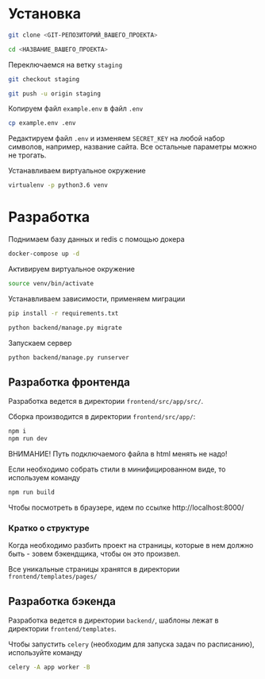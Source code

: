 # Установка

```bash
git clone <GIT-РЕПОЗИТОРИЙ_ВАШЕГО_ПРОЕКТА>

cd <НАЗВАНИЕ_ВАШЕГО_ПРОЕКТА>
```

Переключаемся на ветку `staging`

```bash
git checkout staging

git push -u origin staging
```

Копируем файл `example.env` в файл `.env`

```bash
cp example.env .env
```

Редактируем файл `.env` и изменяем `SECRET_KEY` на любой набор символов, например, название сайта.
Все остальные параметры можно не трогать.

Устанавливаем виртуальное окружение

```bash
virtualenv -p python3.6 venv
```

# Разработка

Поднимаем базу данных и redis с помощью докера

```bash
docker-compose up -d
```

Активируем виртуальное окружение

```bash
source venv/bin/activate
```

Устанавливаем зависимости, применяем миграции

```bash
pip install -r requirements.txt

python backend/manage.py migrate
```

Запускаем сервер

```bash
python backend/manage.py runserver
```

## Разработка фронтенда

Разработка ведется в директории `frontend/src/app/src/`.

Сборка производится в директории `frontend/src/app/`:

```bash
npm i
npm run dev
```

ВНИМАНИЕ! Путь подключаемого файла в html менять не надо!

Если необходимо собрать стили в минифицированном виде, то используем команду

```bash
npm run build
```

Чтобы посмотреть в браузере, идем по ссылке http://localhost:8000/

### Кратко о структуре

Когда необходимо разбить проект на страницы, которые в нем должно быть - зовем бэкендщика, чтобы он это произвел.

Все уникальные страницы хранятся в директории `frontend/templates/pages/`

## Разработка бэкенда

Разработка ведется в директории `backend/`, шаблоны лежат в директории `frontend/templates`.

Чтобы запустить `celery` (необходим для запуска задач по расписанию), используйте команду

```bash
celery -A app worker -B
```


